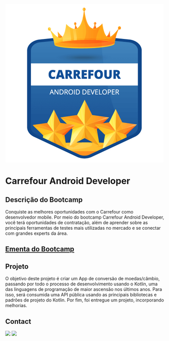 <img alt="logo DIO.me" src="https://github.com/joaomhernandes/DIO_Activities/blob/main/Assets/carrefourAndroidDeveloperLogo.png" style="width: 100%, height: auto, margin-left: auto, margin-left: auto" />

# Carrefour Android Developer

## Descrição do Bootcamp

Conquiste as melhores oportunidades com o Carrefour como desenvolvedor mobile. Por meio do bootcamp Carrefour Android Developer, você terá oportunidades de contratação, além de aprender sobre as principais ferramentas de testes mais utilizadas no mercado e se conectar com grandes experts da área.

## [Ementa do Bootcamp](https://github.com/joaomhernandes/DIO_Activities/blob/main/Assets/EmentaCarrefourAndroidDeveloper.md)

## Projeto

O objetivo deste projeto é criar um App de conversão de moedas/câmbio, passando por todo o processo de desenvolvimento usando o Kotlin, uma das linguagens de programação de maior ascensão nos últimos anos. Para isso, será consumida uma API pública usando as principais bibliotecas e padrões de projeto do Kotlin. Por fim, foi entregue um projeto, incorporando melhorias.


## Contact

<a href="https://www.linkedin.com/in/joão-maurício-hernandes-carrenho/" target="_blank"><img src="https://img.shields.io/badge/-LinkedIn-%230077B5?style=for-the-badge&logo=linkedin&logoColor=white" target="_blank"></a> <a href="https://github.com/joaomhernandes" target="_blank"><img src="https://img.shields.io/github/followers/joaomhernandes?label=Joaomhernandes&style=for-the-badge" target="_blank"></a> 
